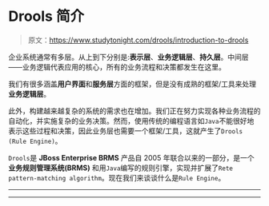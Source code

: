 # Drools 简介

> 原文：<https://www.studytonight.com/drools/introduction-to-drools>

企业系统通常有多层。从上到下分别是:**表示层**、**业务逻辑层**、**持久层**。中间层——业务逻辑代表应用的核心，所有的业务流程和决策都发生在这里。

我们有很多涵盖**用户界面**和**服务层**方面的框架，但是没有成熟的框架/工具来处理**业务逻辑层**。

此外，构建越来越复杂的系统的需求也在增加。我们正在努力实现各种业务流程的自动化，并实施复杂的业务决策。然而，使用传统的编程语言如`Java`不能很好地表示这些过程和决策，因此业务层也需要一个框架/工具，这就产生了`Drools (Rule Engine)`。

`Drools`是 **JBoss Enterprise BRMS** 产品自 2005 年联合以来的一部分，是一个**业务规则管理系统(BRMS)** 和用`Java`编写的规则引擎，实现并扩展了`Rete pattern-matching algorithm`。现在我们来谈谈什么是`Rule Engine`。

* * *

* * *
